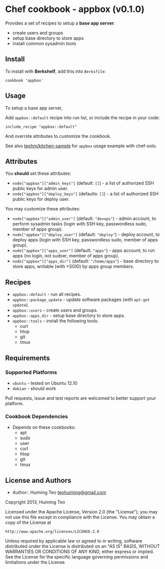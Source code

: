 # Chef cookbook - appbox (v0.1.0)

Provides a set of recipes to setup a **base app server**:

 * create users and groups
 * setup base directory to store apps
 * install common sysadmin tools

## Install

To install with **Berkshelf**, add this into `Berksfile`:

```
cookbook 'appbox'
```

## Usage

To setup a base app server, 

Add `appbox::default` recipe into run list, or include the recipe in your code:

```
include_recipe "appbox::default"
```

And override attributes to customize the cookbook.

See also [teohm/kitchen-sample](https://github.com/teohm/kitchen-example) for `appbox` usage example with chef-solo.

## Attributes

You **should** set these attributes:

 * `node["appbox"]["admin_keys"]` (default: `[]`) - a list of authorized SSH public keys for admin user.
 * `node["appbox"]["deploy_keys"]` (defaults: `[]`) - a list of authorized SSH public keys for deploy user.

You may customize these attributes:

 * `node["appbox"]["admin_user"]` (default: `"devops"`) - admin account, to perform sysadmin tasks (login with SSH key, passwordless sudo, member of apps group). 
 * `node["appbox"]["deploy_user"]` (default: `"deploy"`) - deploy account, to deploy apps (login with SSH key, passwordless sudo, member of apps group).
 * `node["appbox"]["apps_user"]` (default: `"apps"`) - apps account, to run apps (no login, not sudoer, member of apps group).
 * `node["appbox"]["apps_dir"]` (default: `"/home/apps"`) - base directory to store apps, writable (with +SGID) by apps group members.

## Recipes

 * `appbox::default` - run all recipes.
 * `appbox::package_update` - update software packages (with `apt-get update`).
 * `appbox::users` - create users and groups.
 * `appbox::apps_dir` - setup base directory to store apps.
 * `appbox::tools` - install the following tools:
   * curl
   * htop
   * git
   * tmux

## Requirements

### Supported Platforms

 * `ubuntu` - tested on Ubuntu 12.10
 * `debian` - should work
 
Pull requests, issue and test reports are welcomed to better support your platform.
 
### Cookbook Dependencies

 * Depends on these cookbooks:
   * apt
   * sudo
   * user
   * curl
   * htop
   * git
   * tmux

## License and Authors

 * Author:: Huiming Teo <teohuiming@gmail.com>

Copyright 2013, Huiming Teo

Licensed under the Apache License, Version 2.0 (the "License");
you may not use this file except in compliance with the License.
You may obtain a copy of the License at

    http://www.apache.org/licenses/LICENSE-2.0

Unless required by applicable law or agreed to in writing, software
distributed under the License is distributed on an "AS IS" BASIS,
WITHOUT WARRANTIES OR CONDITIONS OF ANY KIND, either express or implied.
See the License for the specific language governing permissions and
limitations under the License.
